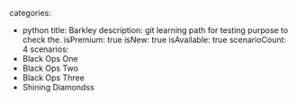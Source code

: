 categories:
  - python
title: Barkley
description: git learning path for testing purpose to check the.
isPremium: true
isNew: true
isAvailable: true
scenarioCount: 4
scenarios:
 - Black Ops One
 - Black Ops Two
 - Black Ops Three
 - Shining Diamondss